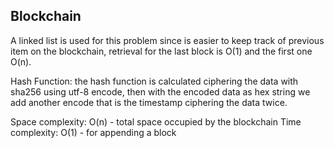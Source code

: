 ## Blockchain ##
A linked list is used for this problem since is easier to keep track of previous item on the blockchain, retrieval for the last block is O(1) and the first one O(n).

Hash Function: the hash function is calculated ciphering the data with sha256 using utf-8 encode, then with the encoded data as hex string we add another encode that is the timestamp ciphering the data twice.

Space complexity: O(n) - total space occupied by the blockchain Time complexity: O(1) - for appending a block